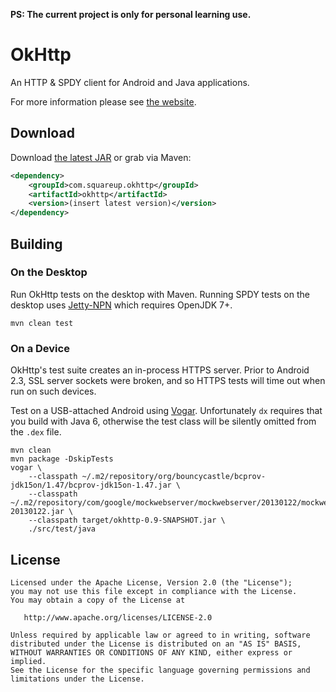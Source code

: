 **PS: The current project is only for personal learning use.**

OkHttp
======

An HTTP & SPDY client for Android and Java applications.

For more information please see [the website][1].



Download
--------

Download [the latest JAR][2] or grab via Maven:

```xml
<dependency>
    <groupId>com.squareup.okhttp</groupId>
    <artifactId>okhttp</artifactId>
    <version>(insert latest version)</version>
</dependency>
```


Building
--------

### On the Desktop

Run OkHttp tests on the desktop with Maven. Running SPDY tests on the desktop uses
[Jetty-NPN][3] which requires OpenJDK 7+.

```
mvn clean test
```

### On a Device

OkHttp's test suite creates an in-process HTTPS server. Prior to Android 2.3, SSL server sockets
were broken, and so HTTPS tests will time out when run on such devices.

Test on a USB-attached Android using [Vogar][4]. Unfortunately `dx` requires that you build with
Java 6, otherwise the test class will be silently omitted from the `.dex` file.

```
mvn clean
mvn package -DskipTests
vogar \
    --classpath ~/.m2/repository/org/bouncycastle/bcprov-jdk15on/1.47/bcprov-jdk15on-1.47.jar \
    --classpath ~/.m2/repository/com/google/mockwebserver/mockwebserver/20130122/mockwebserver-20130122.jar \
    --classpath target/okhttp-0.9-SNAPSHOT.jar \
    ./src/test/java
```


License
-------

    Licensed under the Apache License, Version 2.0 (the "License");
    you may not use this file except in compliance with the License.
    You may obtain a copy of the License at

       http://www.apache.org/licenses/LICENSE-2.0

    Unless required by applicable law or agreed to in writing, software
    distributed under the License is distributed on an "AS IS" BASIS,
    WITHOUT WARRANTIES OR CONDITIONS OF ANY KIND, either express or implied.
    See the License for the specific language governing permissions and
    limitations under the License.




 [1]: http://square.github.io/okhttp
 [2]: http://repository.sonatype.org/service/local/artifact/maven/redirect?r=central-proxy&g=com.squareup.okhttp&a=okhttp&v=LATEST
 [3]: http://wiki.eclipse.org/Jetty/Feature/NPN
 [4]: https://code.google.com/p/vogar/
